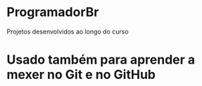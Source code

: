 # ProgramadorBr
 Projetos desenvolvidos ao longo do curso
# Usado também para aprender a mexer no Git e no GitHub
